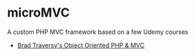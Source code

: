 # microMVC
A custom PHP MVC framework based on a few Udemy courses
* [Brad Traversy's Object Oriented PHP & MVC](https://www.udemy.com/course/object-oriented-php-mvc/)